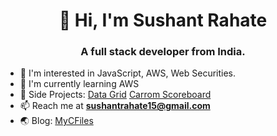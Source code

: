 <h1 align="center">👋 Hi, I'm Sushant Rahate</h1>
<h3 align="center">A full stack developer from India.</h3>

- 👀 I'm interested in JavaScript, AWS, Web Securities.
- 🌱 I'm currently learning AWS
- 🧬 Side Projects: <a href="https://data-grid-online.netlify.app" target="_blank">Data Grid</a> <a href="https://carrom-scoreboard.vercel.app/" target="_blank">Carrom Scoreboard</a>
- 📫 Reach me at **sushantrahate15@gmail.com**
- 🌏 Blog: <a href="https://mycfiles.blogspot.com" target="_blank">MyCFiles</a>
